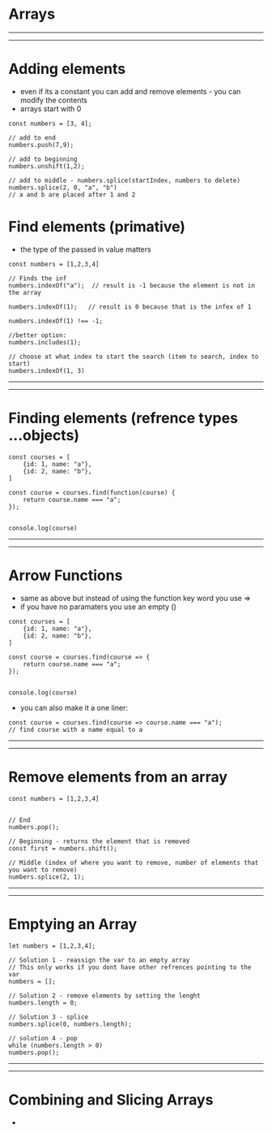 # Arrays
***
***
# Adding elements
* even if its a constant you can add and remove elements - you can modify the contents
* arrays start with 0
```
const numbers = [3, 4];

// add to end
numbers.push(7,9);

// add to beginning
numbers.unshift(1,2);

// add to middle - numbers.splice(startIndex, numbers to delete)
numbers.splice(2, 0, "a", "b")
// a and b are placed after 1 and 2
```

# Find elements (primative)
* the type of the passed in value matters 
```
const numbers = [1,2,3,4]

// Finds the inf
numbers.indexOf("a");  // result is -1 because the element is not in the array 

numbers.indexOf(1);   // result is 0 because that is the infex of 1 

numbers.indexOf(1) !== -1;

//better option:
numbers.includes(1);

// choose at what index to start the search (item to search, index to start)
numbers.indexOf(1, 3)
```

***
***
# Finding elements (refrence types ...objects) 

```
const courses = [
    {id: 1, name: "a"},
    {id: 2, name: "b"},
]

const course = courses.find(function(course) {
    return course.name === "a";
});


console.log(course)
```

***
***
# Arrow Functions
* same as above but instead of using the function key word you use =>
* if you have no paramaters you use an empty ()
```
const courses = [
    {id: 1, name: "a"},
    {id: 2, name: "b"},
]

const course = courses.find(course => {
    return course.name === "a";
});


console.log(course)
```
* you can also make it a one liner:
```
const course = courses.find(course => course.name === "a");
// find course with a name equal to a 
```

***
***
# Remove elements from an array 

```
const numbers = [1,2,3,4]


// End 
numbers.pop();

// Beginning - returns the element that is removed
const first = numbers.shift();

// Middle (index of where you want to remove, number of elements that you want to remove)
numbers.splice(2, 1);
```

***
***
# Emptying an Array

```
let numbers = [1,2,3,4];

// Solution 1 - reassign the var to an empty array
// This only works if you dont have other refrences pointing to the var
numbers = [];

// Solution 2 - remove elements by setting the lenght 
numbers.length = 0;

// Solution 3 - splice
numbers.splice(0, numbers.length);

// solution 4 - pop
while (numbers.length > 0)
numbers.pop();
```


***
***
# Combining and Slicing Arrays
* 